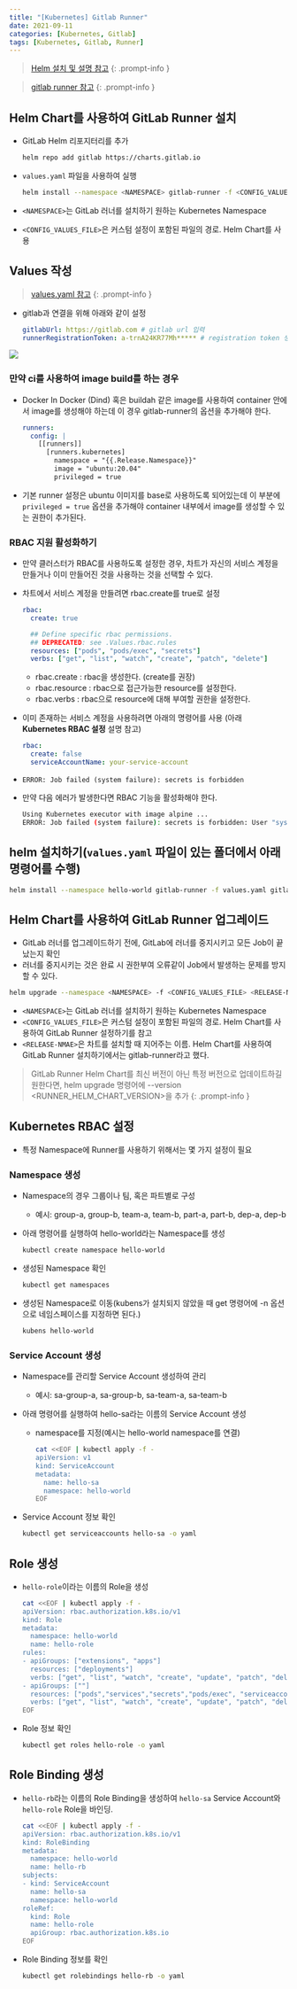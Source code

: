```yaml
---
title: "[Kubernetes] Gitlab Runner"
date: 2021-09-11
categories: [Kubernetes, Gitlab]
tags: [Kubernetes, Gitlab, Runner]
---
```


> [Helm 설치 및 설명 참고](https://kyungryeol-yoon.github.io/posts/kubernetes-helm/)
{: .prompt-info }

> [gitlab runner 참고](https://docs.gitlab.com/runner/install/kubernetes.html)
{: .prompt-info }

## Helm Chart를 사용하여 GitLab Runner 설치

- GitLab Helm 리포지터리를 추가
    ```bash
    helm repo add gitlab https://charts.gitlab.io
    ```

- `values.yaml` 파일을 사용하여 실행
    ```bash
    helm install --namespace <NAMESPACE> gitlab-runner -f <CONFIG_VALUES_FILE> gitlab/gitlab-runner
    ```

- `<NAMESPACE>`는 GitLab 러너를 설치하기 원하는 Kubernetes Namespace
- `<CONFIG_VALUES_FILE>`은 커스텀 설정이 포함된 파일의 경로. Helm Chart를 사용

## Values 작성

> [values.yaml 참고](https://gitlab.com/gitlab-org/charts/gitlab-runner/blob/main/values.yaml)
{: .prompt-info }

- gitlab과 연결을 위해 아래와 같이 설정
    ```yaml
    gitlabUrl: https://gitlab.com # gitlab url 입력
    runnerRegistrationToken: a-trnA24KR77Mh***** # registration token 생성(CI/CD > Runner > New Project Runner)
    ```

![](/images/kubernetes/docker/gitlab/gitlab-runner-step4.png)

### 만약 ci를 사용하여 image build를 하는 경우
- Docker In Docker (Dind) 혹은 buildah 같은 image를 사용하여 container 안에서 image를 생성해야 하는데 이 경우 gitlab-runner의 옵션을 추가해야 한다.
    ```yaml
    runners:
      config: |
        [[runners]]
          [runners.kubernetes]
            namespace = "{{.Release.Namespace}}"
            image = "ubuntu:20.04"
            privileged = true
    ```

- 기본 runner 설정은 ubuntu 이미지를 base로 사용하도록 되어있는데 이 부분에 `privileged = true` 옵션을 추가해야 container 내부에서 image를 생성할 수 있는 권한이 추가된다.

### RBAC 지원 활성화하기

- 만약 클러스터가 RBAC를 사용하도록 설정한 경우, 차트가 자신의 서비스 계정을 만들거나 이미 만들어진 것을 사용하는 것을 선택할 수 있다.
- 차트에서 서비스 계정을 만들려면 rbac.create를 true로 설정
    ```yaml
    rbac:
      create: true

      ## Define specific rbac permissions.
      ## DEPRECATED: see .Values.rbac.rules
      resources: ["pods", "pods/exec", "secrets"]
      verbs: ["get", "list", "watch", "create", "patch", "delete"]
    ```
    - rbac.create	: rbac을 생성한다. (create를 권장)
    - rbac.resource	: rbac으로 접근가능한 resource를 설정한다.
    - rbac.verbs : rbac으로 resource에 대해 부여할 권한을 설정한다.

- 이미 존재하는 서비스 계정을 사용하려면 아래의 명령어를 사용 (아래 **Kubernetes RBAC 설정** 설명 참고)
    ```yaml
    rbac:
      create: false
      serviceAccountName: your-service-account
    ```

- `ERROR: Job failed (system failure): secrets is forbidden`

- 만약 다음 에러가 발생한다면 RBAC 기능을 활성화해야 한다.
    ```bash
    Using Kubernetes executor with image alpine ...
    ERROR: Job failed (system failure): secrets is forbidden: User "system:serviceaccount:gitlab:default" cannot create resource "secrets" in API group "" in the namespace "gitlab"
    ```



## helm 설치하기(`values.yaml` 파일이 있는 폴더에서 아래 명령어를 수행)

```bash
helm install --namespace hello-world gitlab-runner -f values.yaml gitlab/gitlab-runner
```

## Helm Chart를 사용하여 GitLab Runner 업그레이드

- GitLab 러너를 업그레이드하기 전에, GitLab에 러너를 중지시키고 모든 Job이 끝났는지 확인
- 러너를 중지시키는 것은 완료 시 권한부여 오류같이 Job에서 발생하는 문제를 방지할 수 있다.

```bash
helm upgrade --namespace <NAMESPACE> -f <CONFIG_VALUES_FILE> <RELEASE-NAME> gitlab/gitlab-runner
```

- `<NAMESPACE>`는 GitLab 러너를 설치하기 원하는 Kubernetes Namespace
- `<CONFIG_VALUES_FILE>`은 커스텀 설정이 포함된 파일의 경로. Helm Chart를 사용하여 GitLab Runner 설정하기를 참고
- `<RELEASE-NMAE>`은 차트를 설치할 때 지어주는 이름. Helm Chart를 사용하여 GitLab Runner 설치하기에서는 gitlab-runner라고 했다.

> GitLab Runner Helm Chart를 최신 버전이 아닌 특정 버전으로 업데이트하길 원한다면, helm upgrade 명령어에 --version <RUNNER_HELM_CHART_VERSION>을 추가
{: .prompt-info }

## Kubernetes RBAC 설정

- 특정 Namespace에 Runner를 사용하기 위해서는 몇 가지 설정이 필요

### Namespace 생성

- Namespace의 경우 그룹이나 팀, 혹은 파트별로 구성
  - 예시: group-a, group-b, team-a, team-b, part-a, part-b, dep-a, dep-b
- 아래 명령어를 실행하여 hello-world라는 Namespace를 생성
  ```bash
  kubectl create namespace hello-world
  ```

- 생성된 Namespace 확인
  ```bash
  kubectl get namespaces
  ```

- 생성된 Namespace로 이동(kubens가 설치되지 않았을 때 get 명령어에 -n 옵션으로 네임스페이스를 지정하면 된다.)
  ```bash
  kubens hello-world
  ```

### Service Account 생성

- Namespace를 관리할 Service Account 생성하여 관리
  - 예시: sa-group-a, sa-group-b, sa-team-a, sa-team-b
- 아래 명령어를 실행하여 hello-sa라는 이름의 Service Account 생성
  - namespace를 지정(예시는 hello-world namespace를 연결)
    ```bash
    cat <<EOF | kubectl apply -f -
    apiVersion: v1
    kind: ServiceAccount
    metadata:
      name: hello-sa
      namespace: hello-world
    EOF
    ```

- Service Account 정보 확인
  ```bash
  kubectl get serviceaccounts hello-sa -o yaml
  ```

## Role 생성

- `hello-role`이라는 이름의 Role을 생성
  ```bash
  cat <<EOF | kubectl apply -f -
  apiVersion: rbac.authorization.k8s.io/v1
  kind: Role
  metadata:
    namespace: hello-world
    name: hello-role
  rules:
  - apiGroups: ["extensions", "apps"]
    resources: ["deployments"]
    verbs: ["get", "list", "watch", "create", "update", "patch", "delete"]
  - apiGroups: [""]
    resources: ["pods","services","secrets","pods/exec", "serviceaccounts"]
    verbs: ["get", "list", "watch", "create", "update", "patch", "delete"]
  EOF
  ```

- Role 정보 확인
  ```bash
  kubectl get roles hello-role -o yaml
  ```

## Role Binding 생성

- `hello-rb`라는 이름의 Role Binding을 생성하여 `hello-sa` Service Account와 `hello-role` Role을 바인딩.
  ```bash
  cat <<EOF | kubectl apply -f -
  apiVersion: rbac.authorization.k8s.io/v1
  kind: RoleBinding
  metadata:
    namespace: hello-world
    name: hello-rb
  subjects:
  - kind: ServiceAccount
    name: hello-sa
    namespace: hello-world
  roleRef:
    kind: Role
    name: hello-role
    apiGroup: rbac.authorization.k8s.io
  EOF
  ```

- Role Binding 정보를 확인
  ```bash
  kubectl get rolebindings hello-rb -o yaml
  ```